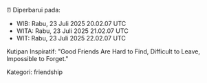 ⏰ Diperbarui pada:
- WIB: Rabu, 23 Juli 2025 20.02.07 UTC
- WITA: Rabu, 23 Juli 2025 21.02.07 UTC
- WIT: Rabu, 23 Juli 2025 22.02.07 UTC

Kutipan Inspiratif:
"Good Friends Are Hard to Find, Difficult to Leave, Impossible to Forget."


Kategori: friendship

